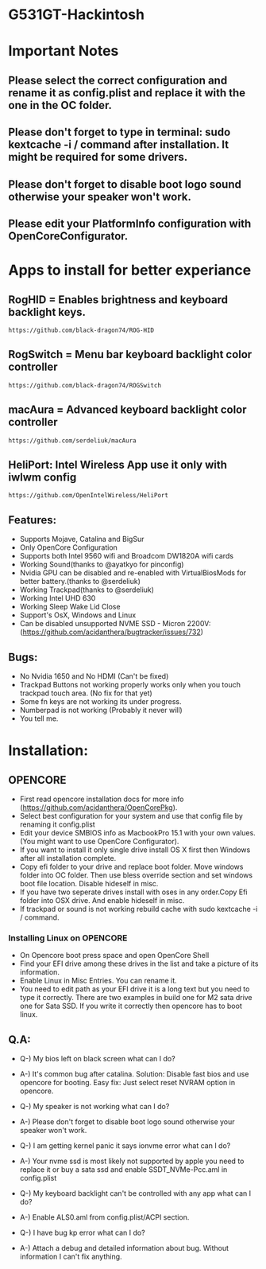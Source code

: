 # G531GT-Hackintosh
# Important Notes
## Please select the correct configuration and rename it as config.plist and replace it with the one in the OC folder.
## Please don't forget to type in terminal: sudo kextcache -i / command after installation. It might be required for some drivers.
## Please don't forget to disable boot logo sound otherwise your speaker won't work.
## Please edit your PlatformInfo configuration with OpenCoreConfigurator.

# Apps to install for better experiance
## RogHID = Enables brightness and keyboard backlight keys.
    https://github.com/black-dragon74/ROG-HID
## RogSwitch = Menu bar keyboard backlight color controller
    https://github.com/black-dragon74/ROGSwitch
## macAura = Advanced keyboard backlight color controller
    https://github.com/serdeliuk/macAura
## HeliPort: Intel Wireless App use it only with iwlwm config
    https://github.com/OpenIntelWireless/HeliPort

## Features:
- Supports Mojave, Catalina and BigSur
- Only OpenCore Configuration
- Supports both Intel 9560 wifi and Broadcom DW1820A wifi cards
- Working Sound(thanks to @ayatkyo for pinconfig)
- Nvidia GPU can be disabled and re-enabled with VirtualBiosMods for better battery.(thanks to @serdeliuk)
- Working Trackpad(thanks to @serdeliuk)
- Working Intel UHD 630
- Working Sleep Wake Lid Close
- Support's OsX, Windows and Linux
- Can be disabled unsupported NVME SSD - Micron 2200V:(https://github.com/acidanthera/bugtracker/issues/732)

## Bugs:
- No Nvidia 1650 and No HDMI (Can't be fixed) 
- Trackpad Buttons not working properly works only when you touch trackpad touch area. (No fix for that yet)
- Some fn keys are not working its under progress.
- Numberpad is not working (Probably it never will)
- You tell me.

# Installation:
## OPENCORE
- First read opencore installation docs for more info (https://github.com/acidanthera/OpenCorePkg).
- Select best configuration for your system and use that config file by renaming it config.plist 
- Edit your device SMBIOS info as MacbookPro 15.1 with your own values.(You might want to use OpenCore Configurator).
- If you want to install it only single drive install OS X first then Windows after all installation complete.
- Copy efi folder to your drive and replace boot folder. Move windows folder into OC folder. Then use bless override
section and set windows boot file location. Disable hideself in misc.
- If you have two seperate drives install with oses in any order.Copy Efi folder into OSX drive. And enable hideself in misc.
- If trackpad or sound is not working rebuild cache with  sudo kextcache -i / command.

### Installing Linux on OPENCORE
- On Opencore boot press space and open OpenCore Shell
- Find your EFI drive among these drives in the list and take a picture of its information.
- Enable Linux in Misc Entries. You can rename it.
- You need to edit path as your EFI drive it is a long text but you need to type it correctly. There are two examples in build one for M2 sata drive one for Sata SSD. If you write it correctly then opencore has to boot linux.


## Q.A:
- Q-) My bios left on black screen what can I do? 
- A-) It's common bug after catalina. Solution: Disable fast bios and use opencore for booting. 
Easy fix: Just select reset NVRAM option in opencore.

- Q-) My speaker is not working what can I do? 
- A-) Please don't forget to disable boot logo sound otherwise your speaker won't work.

- Q-) I am getting kernel panic it says ionvme error what can I do?
- A-) Your nvme ssd is most likely not supported by apple you need to replace it or buy a sata ssd and enable SSDT_NVMe-Pcc.aml in config.plist

- Q-) My keyboard backlight can't be controlled with any app what can I do?
- A-) Enable ALS0.aml from config.plist/ACPI section.

- Q-) I have bug kp error what can I do? 
- A-) Attach a debug and detailed information about bug. Without information I can't fix
anything.



